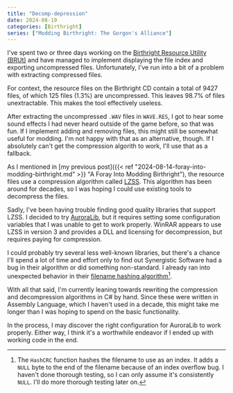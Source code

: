```yaml
---
title: "Decomp-depression"
date: 2024-08-19
categories: [Birthright]
series: ["Modding Birthright: The Gorgon's Alliance"]
---
```


I've spent two or three days working on the [Birthright Resource Utility (BRUt)][github-brut] and have managed to implement displaying the file index and exporting uncompressed files. Unfortunately, I've run into a bit of a problem with extracting compressed files.

For context, the resource files on the Birthright CD contain a total of 9427 files, of which 125 files (1.3%) are uncompressed. This leaves 98.7% of files unextractable. This makes the tool effectively useless.

After extracting the uncompressed `.WAV` files in `WAVE.RES`, I got to hear some sound effects I had never heard outside of the game before, so that was fun. If I implement adding and removing files, this might still be somewhat useful for modding. I'm not happy with that as an alternative, though. If I absolutely can't get the compression algorith to work, I'll use that as a fallback.

As I mentioned in [my previous post]({{< ref "2024-08-14-foray-into-modding-birthright.md" >}} "A Foray Into Modding Birthright"), the resource files use a compression algorithm called [LZSS][lzss]. This algorithm has been around for decades, so I was hoping I could use existing tools to decompress the files.

Sadly, I've been having trouble finding good quality libraries that support LZSS. I decided to try [AuroraLib][github-auroralib], but it requires setting some configuration variables that I was unable to get to work properly. WinRAR appears to use LZSS in version 3 and provides a DLL and licensing for decompression, but requires paying for compression.

I could probably try several less well-known libraries, but there's a chance I'll spend a lot of time and effort only to find out Synergistic Software had a bug in their algorithm or did something non-standard. I already ran into unexpected behavior in their [filename hashing algorithm][github-brut-hash][^1].

With all that said, I'm currently leaning towards rewriting the compression and decompression algorithms in C# by hand. Since these were written in Assembly Language, which I haven't used in a decade, this might take me longer than I was hoping to spend on the basic functionality.

In the process, I may discover the right configuration for AuroraLib to work properly. Either way, I think it's a worthwhile endeavor if I ended up with working code in the end.


[^1]: The `HashCRC` function hashes the filename to use as an index. It adds a `NULL` byte to the end of the filename because of an index overflow bug. I haven't done thorough testing, so I can only assume it's consistently `NULL`. I'll do more thorough testing later on.

[github-brut]: https://github.com/Shiryou/brut
[github-brut-hash]:https://github.com/Shiryou/brut/blob/main/ResourceUtilityLib/HashCalculator.cs
[github-auroralib]: https://github.com/Venomalia/AuroraLib.Compression
[lzss]: https://en.wikipedia.org/wiki/Lempel%E2%80%93Ziv%E2%80%93Storer%E2%80%93Szymanski
